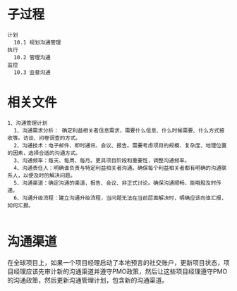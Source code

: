 # 子过程
```
计划
  10.1 规划沟通管理
执行
  10.2 管理沟通
监控
  10.3 监督沟通
```
# 相关文件
```
1、沟通管理计划
  1、沟通需求分析： 确定利益相关者信息需求，需要什么信息、什么时候需要、什么方式接收等。访谈、问卷调查的方式。
  2、沟通技术：电子邮件、即时通讯、会议、报告。需要考虑项目的规模、复杂度、地理位置的因素，选择合适的沟通方式。
  3、沟通频率：每天、每周、每月。更具项目阶段和重要性，调整沟通频率。
  4、沟通责任人：明确谁负责与特定利益相关者沟通。确保每个利益相关者都有明确的沟通联系人，以便及时的解决问题。
  5、沟通渠道：确定沟通的渠道，报告、会议、非正式讨论。确保沟通顺畅，能哦股及时传递。
  6、沟通升级流程：建立沟通升级流程，当问题无法在当前层面解决时，明确应该向谁汇报，如何汇报。
  
```

# 沟通渠道
在全球项目上，如果一个项目经理启动了本地预言的社交账户，更新项目状态，项目经理应该先审计新的沟通渠道并遵守PMO政策，然后让这些项目经理遵守PMO的沟通政策，然后更新沟通管理计划，包含新的沟通渠道。
